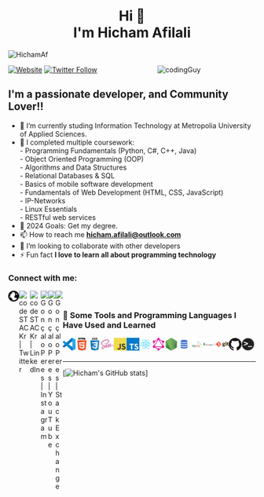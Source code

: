 <h1 align="center">Hi 👋 <br/> I'm Hicham Afilali</h1>

<p align="left"> <img src="https://komarev.com/ghpvc/?username=HichamAf&label=Profile%20views&color=0e75b6&style=flat" alt="HichamAf" /> </p>

<img align="right" alt="codingGuy" width="200" src="https://img.freepik.com/free-vector/web-development-programmer-engineering-coding-website-augmented-reality-interface-screens-developer-project-engineer-programming-software-application-design-cartoon-illustration_107791-3863.jpg?w=740&t=st=1671016841~exp=1671017441~hmac=767f61e11aee4c1dea49c08455d6dcac140e046b4384afd598b9b7ed45c0c434" /> </p>
[![Website](https://img.shields.io/website?label=HichamAf.github.io&style=for-the-badge&url=https%3A%2F%2FHichamAF.github.io)](https://HichamAf.github.io)
[![Twitter Follow](https://img.shields.io/twitter/follow/HichamAfilali?color=1DA1F2&logo=twitter&style=for-the-badge)](https://twitter.com/intent/follow?original_referer=https%3A%2F%2Fgithub.com%2FHichamAf&screen_name=HichamAfilali)

## I'm a passionate developer, and Community Lover!! 

- 🔭 I’m currently studing Information Technology at Metropolia University of Applied Sciences.
- 🌱 I completed multiple coursework:<br/>
		- Programming Fundamentals (Python, C#, C++, Java)<br/>
		- Object Oriented Programming (OOP)<br/>
		- Algorithms and Data Structures<br/>
		- Relational Databases & SQL<br/>
		- Basics of mobile software development<br/>
		- Fundamentals of Web Development (HTML, CSS, JavaScript)<br/>
		- IP-Networks<br/>
		- Linux Essentials<br/>
		- RESTful web services<br/>
- 🥅 2024 Goals: Get my degree.
- 📫 How to reach me **hicham.afilali@outlook.com**
- 👯 I’m looking to collaborate with other developers
- ⚡ Fun fact **I love to learn all about programming technology**

<h3 align="left">Connect with me:</h3>
<p align="left">

[<img align="left" alt="codeSTACKr.com" width="22px" src="https://raw.githubusercontent.com/iconic/open-iconic/master/svg/globe.svg" />][website]
[<img align="left" alt="codeSTACKr | Twitter" width="22px" src="https://cdn.jsdelivr.net/npm/simple-icons@v3/icons/twitter.svg" />][twitter]
[<img align="left" alt="codeSTACKr | LinkedIn" width="22px" src="https://cdn.jsdelivr.net/npm/simple-icons@v3/icons/linkedin.svg" />][linkedin]
[<img align="left" alt="Gonçalo Peres | Instagram" width="15px" src="https://cdn.jsdelivr.net/npm/simple-icons@v4.1.0/icons/instagram.svg" />][Instagram]
[<img align="left" alt="Gonçalo Peres | YouTube" width="15px" src="https://cdn.jsdelivr.net/npm/simple-icons@v4.1.0/icons/youtube.svg" />][Youtube]
[<img align="left" alt="Gonçalo Peres | StackExchange" width="15px" src="https://cdn.jsdelivr.net/npm/simple-icons@v4.1.0/icons/stackoverflow.svg" />][stackoverflow]

<br />

<h3 align="left">🚀  Some Tools and Programming Languages I Have Used and Learned</h3>

<img align="left" alt="Visual Studio Code" width="26px" src="https://raw.githubusercontent.com/github/explore/80688e429a7d4ef2fca1e82350fe8e3517d3494d/topics/visual-studio-code/visual-studio-code.png" />
<img align="left" alt="HTML5" width="26px" src="https://raw.githubusercontent.com/github/explore/80688e429a7d4ef2fca1e82350fe8e3517d3494d/topics/html/html.png" />
<img align="left" alt="CSS3" width="26px" src="https://raw.githubusercontent.com/github/explore/80688e429a7d4ef2fca1e82350fe8e3517d3494d/topics/css/css.png" />
<img align="left" alt="Sass" width="26px" src="https://raw.githubusercontent.com/github/explore/80688e429a7d4ef2fca1e82350fe8e3517d3494d/topics/sass/sass.png" />
<img align="left" alt="JavaScript" width="26px" src="https://raw.githubusercontent.com/github/explore/80688e429a7d4ef2fca1e82350fe8e3517d3494d/topics/javascript/javascript.png" />
<img align="left" alt="JavaScript" width="26px" src="https://raw.githubusercontent.com/github/explore/80688e429a7d4ef2fca1e82350fe8e3517d3494d/topics/typescript/typescript.png" />
<img align="left" alt="React" width="26px" src="https://raw.githubusercontent.com/github/explore/80688e429a7d4ef2fca1e82350fe8e3517d3494d/topics/react/react.png" />
<img align="left" alt="GraphQL" width="26px" src="https://raw.githubusercontent.com/github/explore/80688e429a7d4ef2fca1e82350fe8e3517d3494d/topics/graphql/graphql.png" />
<img align="left" alt="Node.js" width="26px" src="https://raw.githubusercontent.com/github/explore/80688e429a7d4ef2fca1e82350fe8e3517d3494d/topics/nodejs/nodejs.png" />
<img align="left" alt="SQL" width="26px" src="https://raw.githubusercontent.com/github/explore/80688e429a7d4ef2fca1e82350fe8e3517d3494d/topics/sql/sql.png" />
<img align="left" alt="MySQL" width="26px" src="https://raw.githubusercontent.com/github/explore/80688e429a7d4ef2fca1e82350fe8e3517d3494d/topics/mysql/mysql.png" />
<img align="left" alt="MongoDB" width="26px" src="https://raw.githubusercontent.com/github/explore/80688e429a7d4ef2fca1e82350fe8e3517d3494d/topics/mongodb/mongodb.png" />
<img align="left" alt="Git" width="26px" src="https://raw.githubusercontent.com/github/explore/80688e429a7d4ef2fca1e82350fe8e3517d3494d/topics/git/git.png" />
<img align="left" alt="GitHub" width="26px" src="https://raw.githubusercontent.com/github/explore/78df643247d429f6cc873026c0622819ad797942/topics/github/github.png" />
<img align="left" alt="Terminal" width="26px" src="https://raw.githubusercontent.com/github/explore/80688e429a7d4ef2fca1e82350fe8e3517d3494d/topics/terminal/terminal.png" />

<br />
<br />

---
[![Hicham's GitHub stats](https://github-readme-stats.vercel.app/api?username=HichamAf&count_private=true&show_icons=true&hide=contribs)]

[website]: https://HichamAf.github.io
[linkedin]: https://linkedin.com/in/hichamafilali
[stackoverflow]: https://stackoverflow.com/users/15039665/hicham?tab=profile
[twitter]: https://twitter.com/HichamAfilali
[Instagram]: https://www.instagram.com/aksilazar/
[Youtube]: https://www.youtube.com/@azouranzar6285